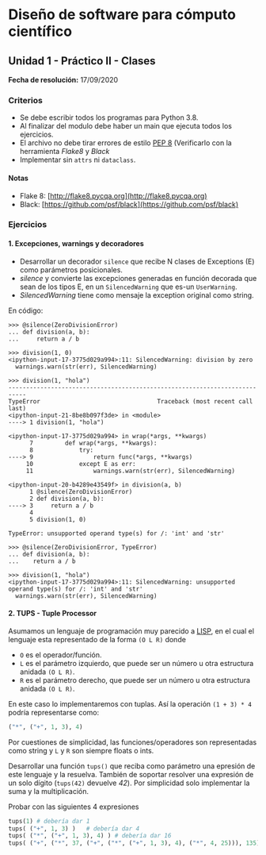 # Diseño de software para cómputo científico
## Unidad 1 - Práctico II - Clases

**Fecha de resolución:** 17/09/2020

### Criterios

- Se debe escribir todos los programas para Python 3.8.
- Al finalizar del modulo debe haber un main que ejecuta todos los ejercicios.
- El archivo no debe tirar errores de estilo [PEP 8](https://www.python.org/dev/peps/pep-0008/) (Verificarlo con la
  herramienta *Flake8* y *Black*
- Implementar sin `attrs` ni `dataclass`.

#### Notas

- Flake 8: [http://flake8.pycqa.org](http://flake8.pycqa.org)
- Black: [https://github.com/psf/black](https://github.com/psf/black)


### Ejercicios

#### 1. Excepciones, warnings y decoradores

- Desarrollar un decorador `silence` que recibe N clases de Exceptions (E) como
parámetros posicionales.
- *silence* y convierte las excepciones generadas en función decorada
  que sean de los tipos E, en un `SilencedWarning` que es-un `UserWarning`.
- *SilencedWarning* tiene como mensaje la exception original como string.


En código:

```pycon
>>> @silence(ZeroDivisionError)
... def division(a, b):
...     return a / b

>>> division(1, 0)
<ipython-input-17-3775d029a994>:11: SilencedWarning: division by zero
  warnings.warn(str(err), SilencedWarning)

>>> division(1, "hola")
---------------------------------------------------------------------------
TypeError                                 Traceback (most recent call last)
<ipython-input-21-8be8b097f3de> in <module>
----> 1 division(1, "hola")

<ipython-input-17-3775d029a994> in wrap(*args, **kwargs)
      7         def wrap(*args, **kwargs):
      8             try:
----> 9                 return func(*args, **kwargs)
     10             except E as err:
     11                 warnings.warn(str(err), SilencedWarning)

<ipython-input-20-b4289e43549f> in division(a, b)
      1 @silence(ZeroDivisionError)
      2 def division(a, b):
----> 3     return a / b
      4
      5 division(1, 0)

TypeError: unsupported operand type(s) for /: 'int' and 'str'

>>> @silence(ZeroDivisionError, TypeError)
... def division(a, b):
...    return a / b

>>> division(1, "hola")
<ipython-input-17-3775d029a994>:11: SilencedWarning: unsupported operand type(s) for /: 'int' and 'str'
  warnings.warn(str(err), SilencedWarning)
```


#### 2. TUPS - Tuple Processor

Asumamos un lenguaje de programación muy parecido a [LISP](https://es.wikipedia.org/wiki/Lisp),
en el cual el lenguaje esta representado de la forma `(O L R)` donde 

- `O` es el operador/función.
- `L` es el parámetro izquierdo, que puede ser un número u otra estructura anidada `(O L R)`.
- `R` es el parámetro derecho, que puede ser un número u otra estructura anidada `(O L R)`.

En este caso lo implementaremos con tuplas. Así la operación `(1 + 3) * 4` podría representarse como:

```python
("*", ("+", 1, 3), 4)
```

Por cuestiones de simplicidad, las funciones/operadores son representadas como string y `L` y `R`
son siempre floats o ints.


Desarrollar una función `tups()` que reciba como parámetro una epresión de este lenguaje y la resuelva. También
de soportar resolver una expresión de un solo dígito (`tups(42)` devuelve *42*). Por simplicidad solo implementar
la suma y la multiplicación.

Probar con las siguientes 4 expresiones

```python
tups(1) # debería dar 1
tups( ("+", 1, 3) )   # debería dar 4
tups( ("*", ("+", 1, 3), 4) ) # debería dar 16
tups( ("+", ("*", 37, ("+", ("*", ("+", 1, 3), 4), ("*", 4, 25))), 135) ))  # 4427
```
